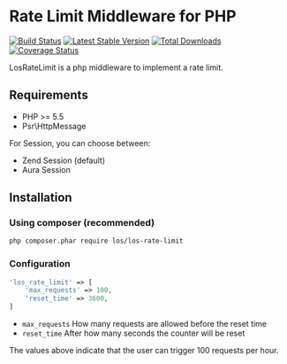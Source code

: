# Rate Limit Middleware for PHP

[![Build Status](https://travis-ci.org/Lansoweb/LosRateLimit.svg?branch=master)](https://travis-ci.org/Lansoweb/LosRateLimit) [![Latest Stable Version](https://poser.pugx.org/los/los-rate-limit/v/stable.svg)](https://packagist.org/packages/los/los-rate-limit) [![Total Downloads](https://poser.pugx.org/los/los-rate-limit/downloads.svg)](https://packagist.org/packages/los/los-rate-limit) [![Coverage Status](https://coveralls.io/repos/Lansoweb/LosRateLimit/badge.svg)](https://coveralls.io/r/Lansoweb/LosRateLimit)

LosRateLimit is a php middleware to implement a rate limit.

## Requirements

* PHP >= 5.5
* Psr\HttpMessage

For Session, you can choose between:
* Zend Session (default)
* Aura Session

## Installation
### Using composer (recommended)

```bash
php composer.phar require los/los-rate-limit
```

### Configuration
```php
'los_rate_limit' => [
    'max_requests' => 100,
    'reset_time' => 3600,
]
```

* `max_requests` How many requests are allowed before the reset time
* `reset_time` After how many seconds the counter will be reset

The values above indicate that the user can trigger 100 requests per hour.
